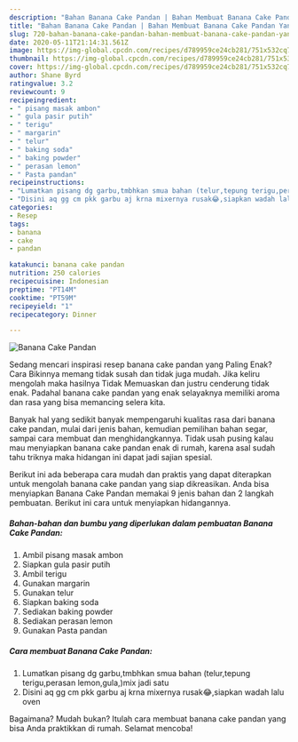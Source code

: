 ```yaml
---
description: "Bahan Banana Cake Pandan | Bahan Membuat Banana Cake Pandan Yang Lezat Sekali"
title: "Bahan Banana Cake Pandan | Bahan Membuat Banana Cake Pandan Yang Lezat Sekali"
slug: 720-bahan-banana-cake-pandan-bahan-membuat-banana-cake-pandan-yang-lezat-sekali
date: 2020-05-11T21:14:31.561Z
image: https://img-global.cpcdn.com/recipes/d789959ce24cb281/751x532cq70/banana-cake-pandan-foto-resep-utama.jpg
thumbnail: https://img-global.cpcdn.com/recipes/d789959ce24cb281/751x532cq70/banana-cake-pandan-foto-resep-utama.jpg
cover: https://img-global.cpcdn.com/recipes/d789959ce24cb281/751x532cq70/banana-cake-pandan-foto-resep-utama.jpg
author: Shane Byrd
ratingvalue: 3.2
reviewcount: 9
recipeingredient:
- " pisang masak ambon"
- " gula pasir putih"
- " terigu"
- " margarin"
- " telur"
- " baking soda"
- " baking powder"
- " perasan lemon"
- " Pasta pandan"
recipeinstructions:
- "Lumatkan pisang dg garbu,tmbhkan smua bahan (telur,tepung terigu,perasan lemon,gula,)mix jadi satu"
- "Disini aq gg cm pkk garbu aj krna mixernya rusak😂,siapkan wadah lalu oven"
categories:
- Resep
tags:
- banana
- cake
- pandan

katakunci: banana cake pandan 
nutrition: 250 calories
recipecuisine: Indonesian
preptime: "PT14M"
cooktime: "PT59M"
recipeyield: "1"
recipecategory: Dinner

---
```



![Banana Cake Pandan](https://img-global.cpcdn.com/recipes/d789959ce24cb281/751x532cq70/banana-cake-pandan-foto-resep-utama.jpg)

Sedang mencari inspirasi resep banana cake pandan yang Paling Enak? Cara Bikinnya memang tidak susah dan tidak juga mudah. Jika keliru mengolah maka hasilnya Tidak Memuaskan dan justru cenderung tidak enak. Padahal banana cake pandan yang enak selayaknya memiliki aroma dan rasa yang bisa memancing selera kita.

Banyak hal yang sedikit banyak mempengaruhi kualitas rasa dari banana cake pandan, mulai dari jenis bahan, kemudian pemilihan bahan segar, sampai cara membuat dan menghidangkannya. Tidak usah pusing kalau mau menyiapkan banana cake pandan enak di rumah, karena asal sudah tahu triknya maka hidangan ini dapat jadi sajian spesial.




Berikut ini ada beberapa cara mudah dan praktis yang dapat diterapkan untuk mengolah banana cake pandan yang siap dikreasikan. Anda bisa menyiapkan Banana Cake Pandan memakai 9 jenis bahan dan 2 langkah pembuatan. Berikut ini cara untuk menyiapkan hidangannya.

<!--inarticleads1-->

##### Bahan-bahan dan bumbu yang diperlukan dalam pembuatan Banana Cake Pandan:

1. Ambil  pisang masak ambon
1. Siapkan  gula pasir putih
1. Ambil  terigu
1. Gunakan  margarin
1. Gunakan  telur
1. Siapkan  baking soda
1. Sediakan  baking powder
1. Sediakan  perasan lemon
1. Gunakan  Pasta pandan




<!--inarticleads2-->

##### Cara membuat Banana Cake Pandan:

1. Lumatkan pisang dg garbu,tmbhkan smua bahan (telur,tepung terigu,perasan lemon,gula,)mix jadi satu
1. Disini aq gg cm pkk garbu aj krna mixernya rusak😂,siapkan wadah lalu oven




Bagaimana? Mudah bukan? Itulah cara membuat banana cake pandan yang bisa Anda praktikkan di rumah. Selamat mencoba!
